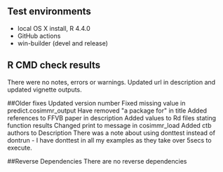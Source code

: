 ## Test environments
* local OS X install, R 4.4.0
* GitHub actions
* win-builder (devel and release)

## R CMD check results
There were no notes, errors or warnings.
Updated url in description and updated vignette outputs.

##Older fixes
Updated version number
Fixed missing value in predict.cosimmr_output
Have removed "a package for" in title
Added references to FFVB paper in description
Added values to Rd files stating function results
Changed print to message in cosimmr_load
Added ctb authors to Description
There was a note about using donttest instead of dontrun - I have donttest in all my examples as they take over 5secs to execute. 

##Reverse Dependencies
There are no reverse dependencies